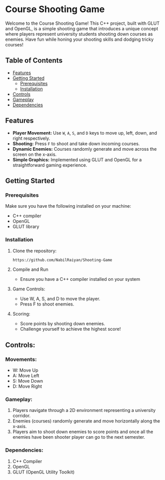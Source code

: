 # Course Shooting Game

Welcome to the Course Shooting Game! This C++ project, built with GLUT and OpenGL, is a simple shooting game that introduces a unique concept where players represent university students shooting down courses as enemies. Have fun while honing your shooting skills and dodging tricky courses!

## Table of Contents
- [Features](#features)
- [Getting Started](#getting-started)
  - [Prerequisites](#prerequisites)
  - [Installation](#installation)
- [Controls](#controls)
- [Gameplay](#gameplay)
- [Dependencies](#dependencies)


## Features

- **Player Movement:** Use `W`, `A`, `S`, and `D` keys to move up, left, down, and right respectively.
- **Shooting:** Press `F` to shoot and take down incoming courses.
- **Dynamic Enemies:** Courses randomly generate and move across the screen on the x-axis.
- **Simple Graphics:** Implemented using GLUT and OpenGL for a straightforward gaming experience.

## Getting Started

### Prerequisites

Make sure you have the following installed on your machine:

- C++ compiler
- OpenGL
- GLUT library

### Installation

1. Clone the repository:

   ```bash
   https://github.com/NabilRaiyan/Shooting-Game

2. Compile and Run
   - Ensure you have a C++ compiler installed on your system
3. Game Controls:
   - Use W, A, S, and D to move the player.
   - Press F to shoot enemies.
4. Scoring:
   - Score points by shooting down enemies.
   - Challenge yourself to achieve the highest score!

## Controls: 
 ### Movements:
  - W: Move Up
  - A: Move Left
  - S: Move Down
  - D: Move Right

### Gameplay:

1. Players navigate through a 2D environment representing a university corridor.
2. Enemies (courses) randomly generate and move horizontally along the x-axis.
3. Players aim to shoot down enemies to score points and once all the enemies have been shooter player can go to the next semester.

### Dependencies: 
1. C++ Compiler
2. OpenGL
3. GLUT (OpenGL Utility Toolkit)



